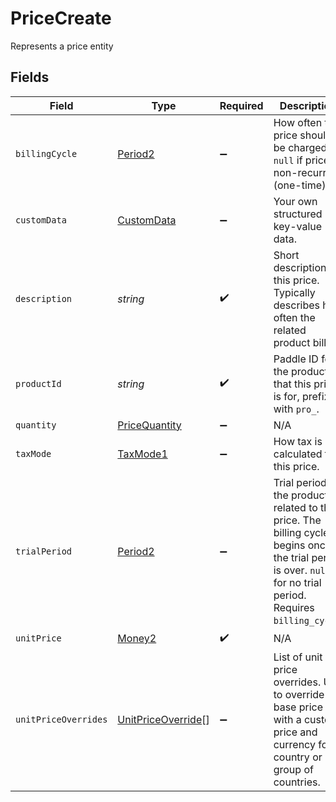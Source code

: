 # PriceCreate

Represents a price entity


## Fields

| Field                                                                                                                                                             | Type                                                                                                                                                              | Required                                                                                                                                                          | Description                                                                                                                                                       |
| ----------------------------------------------------------------------------------------------------------------------------------------------------------------- | ----------------------------------------------------------------------------------------------------------------------------------------------------------------- | ----------------------------------------------------------------------------------------------------------------------------------------------------------------- | ----------------------------------------------------------------------------------------------------------------------------------------------------------------- |
| `billingCycle`                                                                                                                                                    | [Period2](../../models/shared/period2.md)                                                                                                                         | :heavy_minus_sign:                                                                                                                                                | How often this price should be charged. `null` if price is non-recurring (one-time).                                                                              |
| `customData`                                                                                                                                                      | [CustomData](../../models/shared/customdata.md)                                                                                                                   | :heavy_minus_sign:                                                                                                                                                | Your own structured key-value data.                                                                                                                               |
| `description`                                                                                                                                                     | *string*                                                                                                                                                          | :heavy_check_mark:                                                                                                                                                | Short description for this price. Typically describes how often the related product bills.                                                                        |
| `productId`                                                                                                                                                       | *string*                                                                                                                                                          | :heavy_check_mark:                                                                                                                                                | Paddle ID for the product that this price is for, prefixed with `pro_`.                                                                                           |
| `quantity`                                                                                                                                                        | [PriceQuantity](../../models/shared/pricequantity.md)                                                                                                             | :heavy_minus_sign:                                                                                                                                                | N/A                                                                                                                                                               |
| `taxMode`                                                                                                                                                         | [TaxMode1](../../models/shared/taxmode1.md)                                                                                                                       | :heavy_minus_sign:                                                                                                                                                | How tax is calculated for this price.                                                                                                                             |
| `trialPeriod`                                                                                                                                                     | [Period2](../../models/shared/period2.md)                                                                                                                         | :heavy_minus_sign:                                                                                                                                                | Trial period for the product related to this price. The billing cycle begins once the trial period is over. `null` for no trial period. Requires `billing_cycle`. |
| `unitPrice`                                                                                                                                                       | [Money2](../../models/shared/money2.md)                                                                                                                           | :heavy_check_mark:                                                                                                                                                | N/A                                                                                                                                                               |
| `unitPriceOverrides`                                                                                                                                              | [UnitPriceOverride](../../models/shared/unitpriceoverride.md)[]                                                                                                   | :heavy_minus_sign:                                                                                                                                                | List of unit price overrides. Use to override the base price with a custom price and currency for a country or group of countries.                                |
